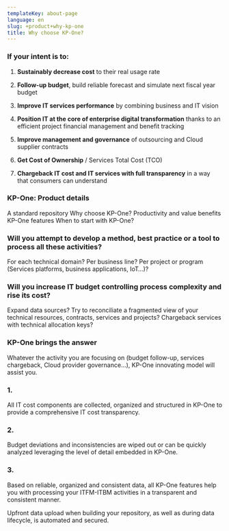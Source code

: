 ```yaml
---
templateKey: about-page
language: en
slug: +product+why-kp-one
title: Why choose KP-One?
---
```

### If your intent is to:

1. **Sustainably decrease cost** to their real usage rate
 
2. **Follow-up budget**, build reliable forecast and simulate next fiscal year budget
 
3. **Improve IT services performance** by combining business and IT vision
 
4. **Position IT at the core of enterprise digital transformation** thanks to an efficient project financial management and benefit tracking
 
5. **Improve management and governance** of outsourcing and Cloud supplier contracts
 
6. **Get Cost of Ownership** / Services Total Cost (TCO)
 
7. **Chargeback IT cost and IT services with full transparency** in a way that consumers can understand

### KP-One: Product details

A standard repository
Why choose KP-One?
Productivity and value benefits
KP-One features
When to start with KP-One?

### Will you attempt to develop a method, best practice or a tool to process all these activities?

For each technical domain? Per business line? Per project or program (Services platforms, business applications, IoT…)?
 
### Will you increase IT budget controlling process complexity and rise its cost?

Expand data sources? Try to reconciliate a fragmented view of your technical resources, contracts, services and projects? Chargeback services with technical allocation keys?

### KP-One brings the answer
 
Whatever the activity you are focusing on (budget follow-up, services chargeback, Cloud provider governance…), KP-One innovating model will assist you.

### 1.

All IT cost components are collected, organized and structured in KP-One to provide a comprehensive IT cost transparency.

### 2.

Budget deviations and inconsistencies are wiped out or can be quickly analyzed leveraging the level of detail embedded in KP-One.

### 3.

Based on reliable, organized and consistent data, all KP-One features help you with processing your ITFM-ITBM activities in a transparent and consistent manner.

Upfront data upload when building your repository, as well as during data lifecycle, is automated and secured.
